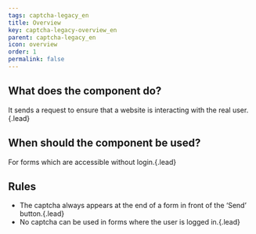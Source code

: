 ```yaml
---
tags: captcha-legacy_en
title: Overview
key: captcha-legacy-overview_en
parent: captcha-legacy_en
icon: overview
order: 1
permalink: false  
---
```


## What does the component do?
It sends a request to ensure that a website is interacting with the real user.{.lead}

## When should the component be used? 
For forms which are accessible without login.{.lead}

## Rules
* The captcha always appears at the end of a form in front of the ‘Send’ button.{.lead}
* No captcha can be used in forms where the user is logged in.{.lead}